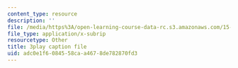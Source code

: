 ```yaml
---
content_type: resource
description: ''
file: /media/https%3A/open-learning-course-data-rc.s3.amazonaws.com/15-071-the-analytics-edge-spring-2017/adc0e1f6084558caa4678de782870fd3_2Yl5IkDMoUU.vtt
file_type: application/x-subrip
resourcetype: Other
title: 3play caption file
uid: adc0e1f6-0845-58ca-a467-8de782870fd3
---
```

